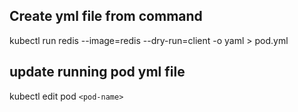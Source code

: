 ## Create yml file from command 
kubectl run redis --image=redis --dry-run=client -o yaml > pod.yml

## update running pod yml file
kubectl edit pod ```<pod-name>```

